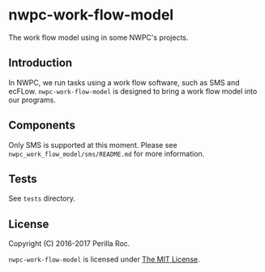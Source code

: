 # nwpc-work-flow-model

The work flow model using in some NWPC's projects.

## Introduction

In NWPC, we run tasks using a work flow software, such as SMS and ecFLow.
`nwpc-work-flow-model` is designed to bring a work flow model into our programs.

## Components

Only SMS is supported at this moment. Please see `nwpc_work_flow_model/sms/README.md` for more information.

## Tests

See `tests` directory.

## License

Copyright (C) 2016-2017 Perilla Roc.

`nwpc-work-flow-model` is licensed under [The MIT License](https://opensource.org/licenses/MIT).

